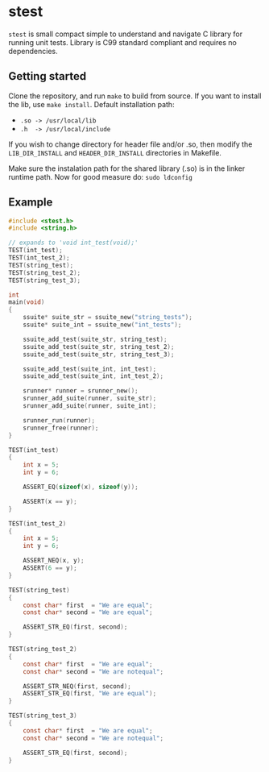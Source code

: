 # stest
`stest` is small compact simple to understand and navigate
C library for running unit tests.
Library is C99 standard compliant and requires no dependencies.

## Getting started
Clone the repository, and run `make` to build from source.
If you want to install the lib, use `make install`.
Default installation path:
 - `.so -> /usr/local/lib`
 - `.h  -> /usr/local/include`

If you wish to change directory for header file and/or .so,
then modify the `LIB_DIR_INSTALL` and `HEADER_DIR_INSTALL`
directories in Makefile.

Make sure the instalation path for the shared library (.so) is
in the linker runtime path.
Now for good measure do: `sudo ldconfig`

## Example

```c
#include <stest.h>
#include <string.h>

// expands to 'void int_test(void);'
TEST(int_test);
TEST(int_test_2);
TEST(string_test);
TEST(string_test_2);
TEST(string_test_3);

int
main(void)
{
    ssuite* suite_str = ssuite_new("string_tests");
    ssuite* suite_int = ssuite_new("int_tests");

    ssuite_add_test(suite_str, string_test);
    ssuite_add_test(suite_str, string_test_2);
    ssuite_add_test(suite_str, string_test_3);

    ssuite_add_test(suite_int, int_test);
    ssuite_add_test(suite_int, int_test_2);

    srunner* runner = srunner_new();
    srunner_add_suite(runner, suite_str);
    srunner_add_suite(runner, suite_int);

    srunner_run(runner);
    srunner_free(runner);
}

TEST(int_test)
{
    int x = 5;
    int y = 6;

    ASSERT_EQ(sizeof(x), sizeof(y));

    ASSERT(x == y);
}

TEST(int_test_2)
{
    int x = 5;
    int y = 6;

    ASSERT_NEQ(x, y);
    ASSERT(6 == y);
}

TEST(string_test)
{
    const char* first  = "We are equal";
    const char* second = "We are equal";

    ASSERT_STR_EQ(first, second);
}

TEST(string_test_2)
{
    const char* first  = "We are equal";
    const char* second = "We are notequal";

    ASSERT_STR_NEQ(first, second);
    ASSERT_STR_EQ(first, "We are equal");
}

TEST(string_test_3)
{
    const char* first  = "We are equal";
    const char* second = "We are notequal";

    ASSERT_STR_EQ(first, second);
}
```

